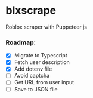 # blxscrape
Roblox scraper with Puppeteer js

### Roadmap:

- [X] Migrate to Typescript
- [X] Fetch user description
- [X] Add dotenv file
- [ ] Avoid captcha
- [ ] Get URL from user input
- [ ] Save to JSON file
